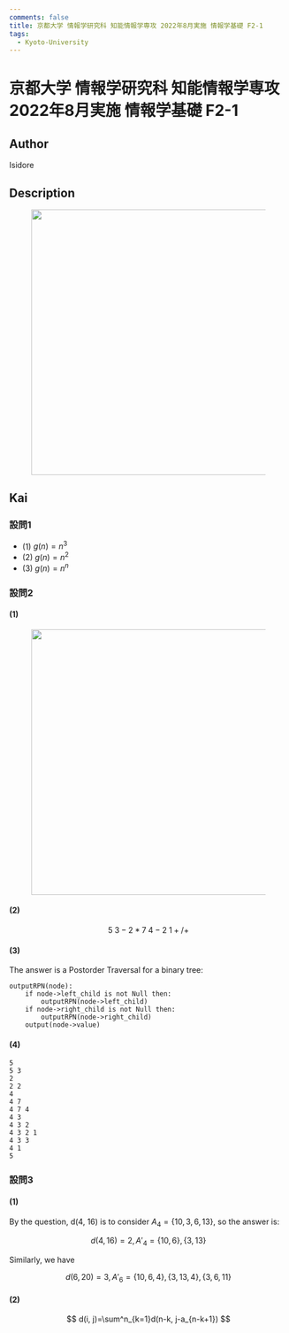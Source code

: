 ```yaml
---
comments: false
title: 京都大学 情報学研究科 知能情報学専攻 2022年8月実施 情報学基礎 F2-1
tags:
  - Kyoto-University
---
```

# 京都大学 情報学研究科 知能情報学専攻 2022年8月実施 情報学基礎 F2-1

## **Author**
Isidore

## **Description**


<figure style="text-align:center;">
  <img src="https://s2.loli.net/2024/06/28/gpkQ9sXUD6iECKt.png" width="480"/>
</figure>


## **Kai**
### 設問1

- (1) $g(n) = n^3$
- (2) $g(n) = n^2$
- (3) $g(n) = n^n$

### 設問2
#### (1)

<figure style="text-align:center;">
  <img src="https://s2.loli.net/2024/06/28/XrRkah9u1AYnbU6.png" width="480"/>
</figure>

#### (2)

$$
5\;3-2*7\;4-2\;1+/+
$$

#### (3)
The answer is a Postorder Traversal for a binary tree:
```
outputRPN(node):
    if node->left_child is not Null then:
        outputRPN(node->left_child)
    if node->right_child is not Null then:
        outputRPN(node->right_child)
    output(node->value)
```
#### (4)

```
5
5 3
2
2 2
4
4 7
4 7 4
4 3
4 3 2
4 3 2 1
4 3 3
4 1
5
```

### 設問3

#### (1)

By the question, d(4, 16) is to consider $A_4=\{10, 3, 6, 13\}$, so the answer is:

$$
d(4, 16) = 2, A'_4=\{10, 6\}, \{3, 13\}
$$

Similarly, we have

$$
d(6, 20) = 3, A'_6=\{10, 6, 4\}, \{3, 13, 4\}, \{3, 6, 11\}
$$

#### (2)

$$
d(i, j)=\sum^n_{k=1}d(n-k, j-a_{n-k+1})
$$
